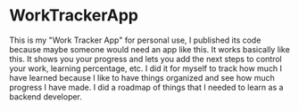 # WorkTrackerApp
This is my "Work Tracker App" for personal use, I published its code because maybe someone would need an app like this. It works basically like this. It shows you your progress and lets you add the next steps to control your work, learning percentage, etc. I did it for myself to track how much I have learned because I like to have things organized and see how much progress I have made. I did a roadmap of things that I needed to learn as a backend developer.
